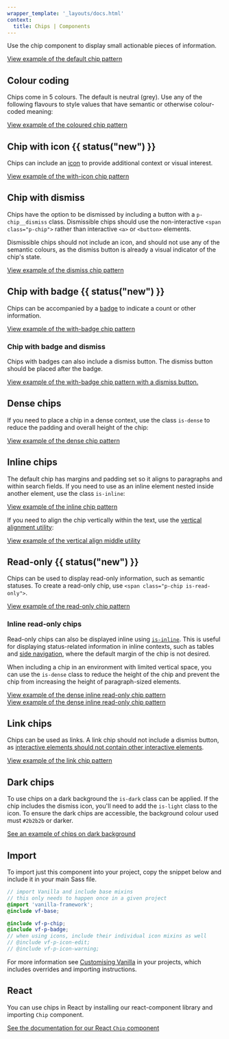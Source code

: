 ```yaml
---
wrapper_template: '_layouts/docs.html'
context:
  title: Chips | Components
---
```


Use the chip component to display small actionable pieces of information.

<div class="embedded-example"><a href="/docs/examples/patterns/chip/default" class="js-example">
View example of the default chip pattern
</a></div>

## Colour coding

Chips come in 5 colours. The default is neutral (grey). Use any of the following flavours to style values that have semantic or otherwise colour-coded meaning:

<div class="embedded-example"><a href="/docs/examples/patterns/chip/colors" class="js-example">
View example of the coloured chip pattern
</a></div>

## Chip with icon {{ status("new") }}

Chips can include an <a href="/docs/patterns/icon">icon</a> to provide additional context or visual interest.

<div class="embedded-example"><a href="/docs/examples/patterns/chip/with-icon" class="js-example">
View example of the with-icon chip pattern
</a></div>

## Chip with dismiss

Chips have the option to be dismissed by including a button with a `p-chip__dismiss` class.
Dismissible chips should use the non-interactive `<span class="p-chip">` rather than interactive `<a>` or `<button>` elements.

Dismissible chips should not include an icon, and should not use any of the semantic colours, as the dismiss button is already a visual indicator of the chip's state.

<div class="embedded-example"><a href="/docs/examples/patterns/chip/with-dismiss" class="js-example">
View example of the dismiss chip pattern
</a></div>

## Chip with badge {{ status("new") }}

Chips can be accompanied by a <a href="/docs/patterns/badge">badge</a> to indicate a count or other information.

<div class="embedded-example"><a href="/docs/examples/patterns/chip/with-badge" class="js-example">
View example of the with-badge chip pattern
</a></div>

### Chip with badge and dismiss

Chips with badges can also include a dismiss button. The dismiss button should be placed after the badge.

<div class="embedded-example"><a href="/docs/examples/patterns/chip/with-badge-with-dismiss" class="js-example">
View example of the with-badge chip pattern with a dismiss button.
</a></div>

## Dense chips

If you need to place a chip in a dense context, use the class `is-dense` to reduce the padding and overall height of the chip:

<div class="embedded-example"><a href="/docs/examples/patterns/chip/dense" class="js-example">
View example of the dense chip pattern
</a></div>

## Inline chips

The default chip has margins and padding set so it aligns to paragraphs and within search fields. If you need to use as an inline element nested inside another element, use the class `is-inline`:

<div class="embedded-example"><a href="/docs/examples/patterns/chip/inline" class="js-example">
View example of the inline chip pattern
</a></div>

If you need to align the chip vertically within the text, use the [vertical alignment utility](/docs/utilities/align#vertical-alignment):

<div class="embedded-example"><a href="/docs/examples/utilities/align/vertical-align" class="js-example">
View example of the vertical align middle utility
</a></div>

## Read-only {{ status("new") }}

Chips can be used to display read-only information, such as semantic statuses.
To create a read-only chip, use `<span class="p-chip is-read-only">`.

<div class="embedded-example"><a href="/docs/examples/patterns/chip/read-only" class="js-example">
View example of the read-only chip pattern
</a></div>

### Inline read-only chips

Read-only chips can also be displayed inline using [`is-inline`](#inline-chips). This is useful for displaying status-related information in inline contexts, such as tables and [side navigation](#/docs/patterns/navigation#side-navigation), where the default margin of the chip is not desired.

When including a chip in an environment with limited vertical space, you can use the `is-dense` class to reduce the height of the chip and prevent the chip from increasing the height of paragraph-sized elements.

<div class="embedded-example"><a href="/docs/examples/patterns/chip/read-only-inline-table" class="js-example">
View example of the dense inline read-only chip pattern
</a></div>

<div class="embedded-example"><a href="/docs/examples/patterns/chip/read-only-inline-sidenav" class="js-example">
View example of the dense inline read-only chip pattern
</a></div>

## Link chips

Chips can be used as links. A link chip should not include a dismiss button, as [interactive elements should not contain other interactive elements](https://www.w3.org/WAI/WCAG21/Understanding/name-role-value.html).

<div class="embedded-example"><a href="/docs/examples/patterns/chip/link" class="js-example">
View example of the link chip pattern
</a></div>

## Dark chips

To use chips on a dark background the `is-dark` class can be applied. If the chip includes the dismiss icon, you'll need to add the `is-light` class to the icon. To ensure the dark chips are accessible, the background colour used must `#2b2b2b` or darker.

[See an example of chips on dark background](/docs/examples/patterns/chip/default?theme=dark)

## Import

To import just this component into your project, copy the snippet below and include it in your main Sass file.

```scss
// import Vanilla and include base mixins
// this only needs to happen once in a given project
@import 'vanilla-framework';
@include vf-base;

@include vf-p-chip;
@include vf-p-badge;
// when using icons, include their individual icon mixins as well
// @include vf-p-icon-edit;
// @include vf-p-icon-warning;
```

For more information see [Customising Vanilla](/docs/customising-vanilla/) in your projects, which includes overrides and importing instructions.

## React

You can use chips in React by installing our react-component library and importing `Chip` component.

[See the documentation for our React `Chip` component](https://canonical.github.io/react-components/?path=/docs/components-chip--docs)
